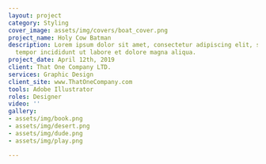 ```yaml
---
layout: project
category: Styling
cover_image: assets/img/covers/boat_cover.png
project_name: Holy Cow Batman
description: Lorem ipsum dolor sit amet, consectetur adipiscing elit, sed do eiusmod
  tempor incididunt ut labore et dolore magna aliqua.
project_date: April 12th, 2019
client: That One Company LTD.
services: Graphic Design
client_site: www.ThatOneCompany.com
tools: Adobe Illustrator
roles: Designer
video: ''
gallery:
- assets/img/book.png
- assets/img/desert.png
- assets/img/dude.png
- assets/img/play.png

---
```

